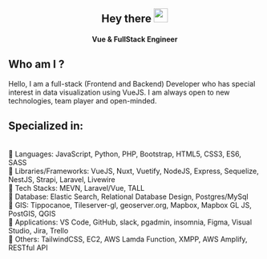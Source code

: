 <h2 align="center">
  Hey there <img src="https://media.giphy.com/media/hvRJCLFzcasrR4ia7z/giphy.gif" width="28">
</h2>

<h4 align='center'>
  Vue & FullStack Engineer 
</h4>


## Who am I ?
<p>
Hello, I am a full-stack (Frontend and Backend) Developer who has special interest in data visualization using VueJS. I am always open to new technologies, team player and open-minded.
</p>

<h2>Specialized in:</h2>
<br>🔸 Languages: JavaScript, Python, PHP, Bootstrap, HTML5, CSS3, ES6, SASS
<br>🔸 Libraries/Frameworks: VueJS, Nuxt, Vuetify, NodeJS, Express, Sequelize, NestJS, Strapi, Laravel, Livewire
<br>🔸 Tech Stacks: MEVN, Laravel/Vue, TALL
<br>🔸 Database: Elastic Search, Relational Database Design, Postgres/MySql
<br>🔸 GIS: Tippocanoe, Tileserver-gl, geoserver.org, Mapbox, Mapbox GL JS, PostGIS, QGIS
<br>🔸 Applications: VS Code, GitHub, slack, pgadmin, insomnia, Figma, Visual Studio, Jira, Trello
<br>🔸 Others: TailwindCSS, EC2, AWS Lamda Function, XMPP, AWS Amplify, RESTful API
<p>
<br>
